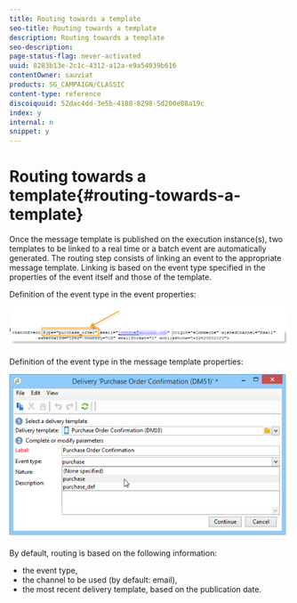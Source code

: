 ```yaml
---
title: Routing towards a template
seo-title: Routing towards a template
description: Routing towards a template
seo-description: 
page-status-flag: never-activated
uuid: 8283b13e-2c1c-4312-a12a-e9a54039b616
contentOwner: sauviat
products: SG_CAMPAIGN/CLASSIC
content-type: reference
discoiquuid: 52dac4dd-3e5b-4188-8298-5d200e88a19c
index: y
internal: n
snippet: y
---
```


# Routing towards a template{#routing-towards-a-template}

Once the message template is published on the execution instance(s), two templates to be linked to a real time or a batch event are automatically generated. The routing step consists of linking an event to the appropriate message template. Linking is based on the event type specified in the properties of the event itself and those of the template.

Definition of the event type in the event properties:

![](assets/messagecenter_event_type_001.png)

Definition of the event type in the message template properties:

![](assets/messagecenter_event_type_002.png)

By default, routing is based on the following information:

* the event type,
* the channel to be used (by default: email),
* the most recent delivery template, based on the publication date.

